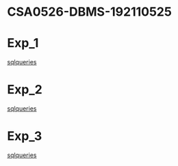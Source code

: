 # CSA0526-DBMS-192110525
# Exp_1
[sqlqueries](https://github.com/jayaragini525/CSA0526-DBMS-192110525/blob/main/DBMS%20expt%201.txt)
# Exp_2
[sqlqueries](https://github.com/jayaragini525/CSA0526-DBMS-192110525/blob/main/DBMS%20Exp%202.txt)
# Exp_3
[sqlqueries](https://github.com/jayaragini525/CSA0526-DBMS-192110525/blob/main/DBMS%20Exp%203.txt)
